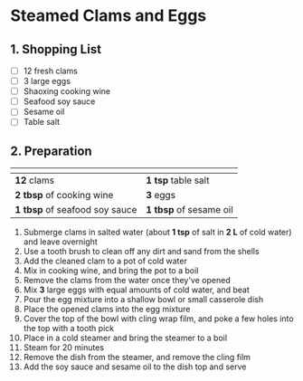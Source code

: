 # Steamed Clams and Eggs

## 1. Shopping List
- [ ] 12 fresh clams
- [ ] 3 large eggs
- [ ] Shaoxing cooking wine
- [ ] Seafood soy sauce
- [ ] Sesame oil
- [ ] Table salt

## 2. Preparation
|<!-- -->|<!-- -->|
|---|---|
| **12** clams | **1 tsp** table salt |
| **2 tbsp** of cooking wine | **3** eggs |
| **1 tbsp** of seafood soy sauce | **1 tbsp** of sesame oil |

1. Submerge clams in salted water (about **1 tsp** of salt in **2 L** of cold water) and leave overnight
2. Use a tooth brush to clean off any dirt and sand from the shells
3. Add the cleaned clam to a pot of cold water
4. Mix in cooking wine, and bring the pot to a boil
5. Remove the clams from the water once they've opened
6. Mix **3** large eggs with equal amounts of cold water, and beat
7. Pour the egg mixture into a shallow bowl or small casserole dish
8. Place the opened clams into the egg mixture
9. Cover the top of the bowl with cling wrap film, and poke a few holes into the top with a tooth pick
10. Place in a cold steamer and bring the steamer to a boil
11. Steam for 20 minutes
12. Remove the dish from the steamer, and remove the cling film
13. Add the soy sauce and sesame oil to the dish top and serve